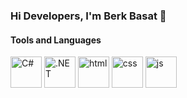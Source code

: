 ### Hi Developers, I'm Berk Basat 👋

#### Tools and Languages
<p float="left">
  <img src="https://exceptionnotfound.net/content/images/2020/09/C_Sharp_logo.svg" width="auto" height="50" alt="C#">
  <img src="https://www.split.io/wp-content/uploads/2020/03/net-logo.png" width="auto" height="50" alt=".NET">
  <img src="https://cdn-icons-png.flaticon.com/512/732/732212.png" width="auto" height="50" alt="html">
  <img src="https://w7.pngwing.com/pngs/4/808/png-transparent-css3-css3-logo-logo-language-programming-language-css-3d-icon-thumbnail.png" width="auto" height="50" alt="css">
  <img src="https://w1.pngwing.com/pngs/951/574/png-transparent-react-logo-javascript-redux-vuejs-angular-angularjs-expressjs-front-and-back-ends.png" width="auto" height="50" alt="js">
</p>
<!--
**BerkBasat/berkbasat** is a ✨ _special_ ✨ repository because its `README.md` (this file) appears on your GitHub profile.

Here are some ideas to get you started:

- 🔭 I’m currently working on ...
- 🌱 I’m currently learning ...
- 👯 I’m looking to collaborate on ...
- 🤔 I’m looking for help with ...
- 💬 Ask me about ...
- 📫 How to reach me: ...
- 😄 Pronouns: ...
- ⚡ Fun fact: ...
-->
